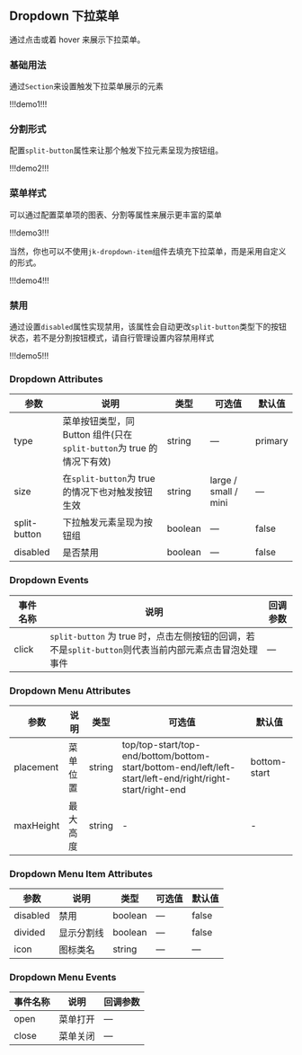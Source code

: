## Dropdown 下拉菜单

通过点击或着 hover 来展示下拉菜单。

### 基础用法

通过`Section`来设置触发下拉菜单展示的元素

!!!demo1!!!

### 分割形式

配置`split-button`属性来让那个触发下拉元素呈现为按钮组。

!!!demo2!!!

### 菜单样式

可以通过配置菜单项的图表、分割等属性来展示更丰富的菜单

!!!demo3!!!

当然，你也可以不使用`jk-dropdown-item`组件去填充下拉菜单，而是采用自定义的形式。

!!!demo4!!!

### 禁用

通过设置`disabled`属性实现禁用，该属性会自动更改`split-button`类型下的按钮状态，若不是分割按钮模式，请自行管理设置内容禁用样式

!!!demo5!!!

### Dropdown Attributes

| 参数         | 说明                                                                 | 类型    | 可选值               | 默认值  |
| ------------ | -------------------------------------------------------------------- | ------- | -------------------- | ------- |
| type         | 菜单按钮类型，同 Button 组件(只在`split-button`为 true 的情况下有效) | string  | —                    | primary |
| size         | 在`split-button`为 true 的情况下也对触发按钮生效                     | string  | large / small / mini | —       |
| split-button | 下拉触发元素呈现为按钮组                                             | boolean | —                    | false   |
| disabled     | 是否禁用                                                             | boolean | —                    | false   |

### Dropdown Events

| 事件名称 | 说明                                                                                                  | 回调参数 |
| -------- | ----------------------------------------------------------------------------------------------------- | -------- |
| click    | `split-button` 为 true 时，点击左侧按钮的回调，若不是`split-button`则代表当前内部元素点击冒泡处理事件 | —        |

### Dropdown Menu Attributes

| 参数      | 说明     | 类型   | 可选值                                                                                                    | 默认值       |
| --------- | -------- | ------ | --------------------------------------------------------------------------------------------------------- | ------------ |
| placement | 菜单位置 | string | top/top-start/top-end/bottom/bottom-start/bottom-end/left/left-start/left-end/right/right-start/right-end | bottom-start |
| maxHeight | 最大高度 | string | -                                                                                                         | -            |

### Dropdown Menu Item Attributes

| 参数     | 说明       | 类型    | 可选值 | 默认值 |
| -------- | ---------- | ------- | ------ | ------ |
| disabled | 禁用       | boolean | —      | false  |
| divided  | 显示分割线 | boolean | —      | false  |
| icon     | 图标类名   | string  | —      | —      |

### Dropdown Menu Events

| 事件名称 | 说明     | 回调参数 |
| -------- | -------- | -------- |
| open     | 菜单打开 | —        |
| close    | 菜单关闭 | —        |
